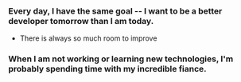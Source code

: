 ### Every day, I have the same goal -- I want to be a better developer tomorrow than I am today.
- There is always so much room to improve

### When I am not working or learning new technologies, I'm probably spending time with my incredible fiance.
